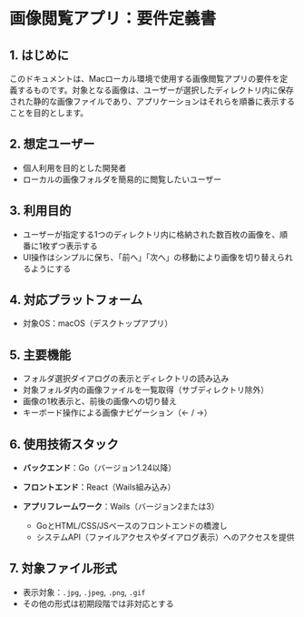 # 画像閲覧アプリ：要件定義書

## 1. はじめに

このドキュメントは、Macローカル環境で使用する画像閲覧アプリの要件を定義するものです。対象となる画像は、ユーザーが選択したディレクトリ内に保存された静的な画像ファイルであり、アプリケーションはそれらを順番に表示することを目的とします。

## 2. 想定ユーザー

* 個人利用を目的とした開発者
* ローカルの画像フォルダを簡易的に閲覧したいユーザー

## 3. 利用目的

* ユーザーが指定する1つのディレクトリ内に格納された数百枚の画像を、順番に1枚ずつ表示する
* UI操作はシンプルに保ち、「前へ」「次へ」の移動により画像を切り替えられるようにする

## 4. 対応プラットフォーム

* 対象OS：macOS（デスクトップアプリ）

## 5. 主要機能

* フォルダ選択ダイアログの表示とディレクトリの読み込み
* 対象フォルダ内の画像ファイルを一覧取得（サブディレクトリ除外）
* 画像の1枚表示と、前後の画像への切り替え
* キーボード操作による画像ナビゲーション（← / →）

## 6. 使用技術スタック

* **バックエンド**：Go（バージョン1.24以降）
* **フロントエンド**：React（Wails組み込み）
* **アプリフレームワーク**：Wails（バージョン2または3）

  * GoとHTML/CSS/JSベースのフロントエンドの橋渡し
  * システムAPI（ファイルアクセスやダイアログ表示）へのアクセスを提供

## 7. 対象ファイル形式

* 表示対象：`.jpg`, `.jpeg`, `.png`, `.gif`
* その他の形式は初期段階では非対応とする
